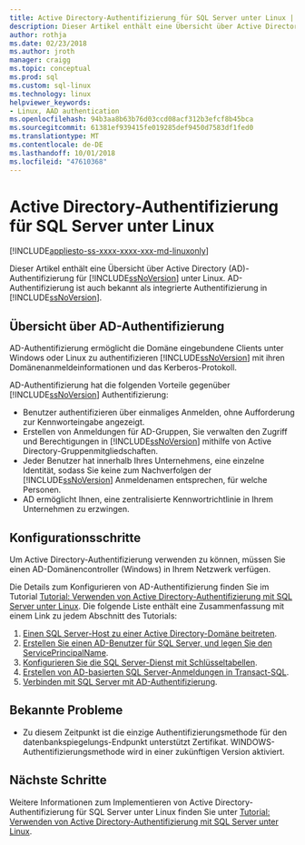 ```yaml
---
title: Active Directory-Authentifizierung für SQL Server unter Linux | Microsoft-Dokumentation
description: Dieser Artikel enthält eine Übersicht über Active Directory-Authentifizierung für SQL Server unter Linux.
author: rothja
ms.date: 02/23/2018
ms.author: jroth
manager: craigg
ms.topic: conceptual
ms.prod: sql
ms.custom: sql-linux
ms.technology: linux
helpviewer_keywords:
- Linux, AAD authentication
ms.openlocfilehash: 94b3aa8b63b76d03ccd08acf312b3efcf8b45bca
ms.sourcegitcommit: 61381ef939415fe019285def9450d7583df1fed0
ms.translationtype: MT
ms.contentlocale: de-DE
ms.lasthandoff: 10/01/2018
ms.locfileid: "47610368"
---
```

# <a name="active-directory-authentication-for-sql-server-on-linux"></a>Active Directory-Authentifizierung für SQL Server unter Linux

[!INCLUDE[appliesto-ss-xxxx-xxxx-xxx-md-linuxonly](../includes/appliesto-ss-xxxx-xxxx-xxx-md-linuxonly.md)]

Dieser Artikel enthält eine Übersicht über Active Directory (AD)-Authentifizierung für [!INCLUDE[ssNoVersion](../includes/ssnoversion-md.md)] unter Linux. AD-Authentifizierung ist auch bekannt als integrierte Authentifizierung in [!INCLUDE[ssNoVersion](../includes/ssnoversion-md.md)]. 

## <a name="ad-authentication-overview"></a>Übersicht über AD-Authentifizierung

AD-Authentifizierung ermöglicht die Domäne eingebundene Clients unter Windows oder Linux zu authentifizieren [!INCLUDE[ssNoVersion](../includes/ssnoversion-md.md)] mit ihren Domänenanmeldeinformationen und das Kerberos-Protokoll.

AD-Authentifizierung hat die folgenden Vorteile gegenüber [!INCLUDE[ssNoVersion](../includes/ssnoversion-md.md)] Authentifizierung:

- Benutzer authentifizieren über einmaliges Anmelden, ohne Aufforderung zur Kennworteingabe angezeigt.   
- Erstellen von Anmeldungen für AD-Gruppen, Sie verwalten den Zugriff und Berechtigungen in [!INCLUDE[ssNoVersion](../includes/ssnoversion-md.md)] mithilfe von Active Directory-Gruppenmitgliedschaften.  
- Jeder Benutzer hat innerhalb Ihres Unternehmens, eine einzelne Identität, sodass Sie keine zum Nachverfolgen der [!INCLUDE[ssNoVersion](../includes/ssnoversion-md.md)] Anmeldenamen entsprechen, für welche Personen.   
- AD ermöglicht Ihnen, eine zentralisierte Kennwortrichtlinie in Ihrem Unternehmen zu erzwingen.   

## <a name="configuration-steps"></a>Konfigurationsschritte

Um Active Directory-Authentifizierung verwenden zu können, müssen Sie einen AD-Domänencontroller (Windows) in Ihrem Netzwerk verfügen.

Die Details zum Konfigurieren von AD-Authentifizierung finden Sie im Tutorial [Tutorial: Verwenden von Active Directory-Authentifizierung mit SQL Server unter Linux](sql-server-linux-active-directory-authentication.md). Die folgende Liste enthält eine Zusammenfassung mit einem Link zu jedem Abschnitt des Tutorials:

1. [Einen SQL Server-Host zu einer Active Directory-Domäne beitreten](sql-server-linux-active-directory-authentication.md#join).
1. [Erstellen Sie einen AD-Benutzer für SQL Server, und legen Sie den ServicePrincipalName](sql-server-linux-active-directory-authentication.md#createuser).
1. [Konfigurieren Sie die SQL Server-Dienst mit Schlüsseltabellen](sql-server-linux-active-directory-authentication.md#configurekeytab).
1. [Erstellen von AD-basierten SQL Server-Anmeldungen in Transact-SQL](sql-server-linux-active-directory-authentication.md#createsqllogins).
1. [Verbinden mit SQL Server mit AD-Authentifizierung](sql-server-linux-active-directory-authentication.md#connect).

## <a name="known-issues"></a>Bekannte Probleme

- Zu diesem Zeitpunkt ist die einzige Authentifizierungsmethode für den datenbankspiegelungs-Endpunkt unterstützt Zertifikat. WINDOWS-Authentifizierungsmethode wird in einer zukünftigen Version aktiviert.

## <a name="next-steps"></a>Nächste Schritte

Weitere Informationen zum Implementieren von Active Directory-Authentifizierung für SQL Server unter Linux finden Sie unter [Tutorial: Verwenden von Active Directory-Authentifizierung mit SQL Server unter Linux](sql-server-linux-active-directory-authentication.md).
